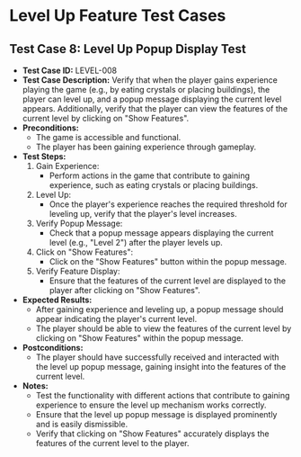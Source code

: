 # Level Up Feature Test Cases

## Test Case 8: Level Up Popup Display Test

- **Test Case ID:** LEVEL-008
- **Test Case Description:** Verify that when the player gains experience playing the game (e.g., by eating crystals or placing buildings), the player can level up, and a popup message displaying the current level appears. Additionally, verify that the player can view the features of the current level by clicking on "Show Features".
- **Preconditions:** 
  - The game is accessible and functional.
  - The player has been gaining experience through gameplay.
- **Test Steps:** 
  1. Gain Experience:
     - Perform actions in the game that contribute to gaining experience, such as eating crystals or placing buildings.
  2. Level Up:
     - Once the player's experience reaches the required threshold for leveling up, verify that the player's level increases.
  3. Verify Popup Message:
     - Check that a popup message appears displaying the current level (e.g., "Level 2") after the player levels up.
  4. Click on "Show Features":
     - Click on the "Show Features" button within the popup message.
  5. Verify Feature Display:
     - Ensure that the features of the current level are displayed to the player after clicking on "Show Features".
- **Expected Results:** 
  - After gaining experience and leveling up, a popup message should appear indicating the player's current level.
  - The player should be able to view the features of the current level by clicking on "Show Features" within the popup message.
- **Postconditions:** 
  - The player should have successfully received and interacted with the level up popup message, gaining insight into the features of the current level.
- **Notes:** 
  - Test the functionality with different actions that contribute to gaining experience to ensure the level up mechanism works correctly.
  - Ensure that the level up popup message is displayed prominently and is easily dismissible.
  - Verify that clicking on "Show Features" accurately displays the features of the current level to the player.
